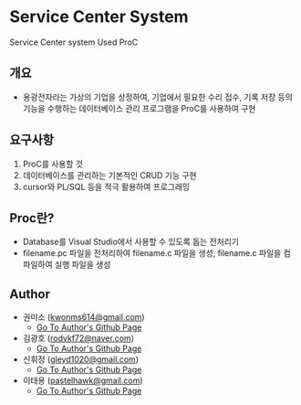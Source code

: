 # Service Center System
 Service Center system Used ProC
 
## 개요
- 용광전자라는 가상의 기업을 상정하여, 기업에서 필요한 수리 접수, 기록 저장 등의 기능을 수행하는 데이터베이스 관리 프로그램을 ProC를 사용하여 구현

## 요구사항
1. ProC를 사용할 것
2. 데이터베이스를 관리하는 기본적인 CRUD 기능 구현
3. cursor와 PL/SQL 등을 적극 활용하여 프로그래밍

## Proc란?
- Database를 Visual Studio에서 사용할 수 있도록 돕는 전처리기
- filename.pc 파일을 전처리하여 filename.c 파일을 생성, filename.c 파일을 컴파일하여 실행 파일을 생성

## Author
- 권미소 (kwonms614@gmail.com)
  - [Go To Author's Github Page]()
- 김광호 (rodvkf72@naver.com)
  - [Go To Author's Github Page](https://github.com/rodvkf72)
- 신휘정 (gleyd1020@gmail.com)
  - [Go To Author's Github Page](https://github.com/Hwi-Hwi)
- 이태용 (pastelhawk@gmail.com)
  - [Go To Author's Github Page](https://github.com/yongjjang/)
